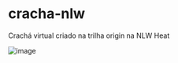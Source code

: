 # cracha-nlw
Crachá virtual criado na trilha origin na NLW Heat

![image](https://github.com/lucsvvieira/cracha-nlw/assets/91137463/d84c9ccc-69d7-4365-9239-1b9bd0c7a2b9)

